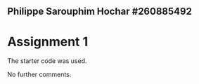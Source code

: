 Philippe Sarouphim Hochar #260885492
------------------------------------

Assignment 1
============

The starter code was used.

No further comments.
